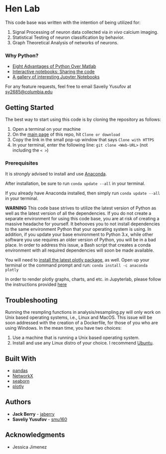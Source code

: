 # Hen Lab 

This code base was written with the intention of being utilized for:

1. Signal Processing of neuron data collected via *in vivo* calcium imaging.
2. Statistical Testing of neuron classification by behavior.
3. Graph Theoretical Analysis of networks of neurons. 

### Why Python?
- [Eight Advantages of Python Over Matlab](http://phillipmfeldman.org/Python/Advantages_of_Python_Over_Matlab.html)
- [Interactive notebooks: Sharing the code](https://www.nature.com/news/interactive-notebooks-sharing-the-code-1.16261)
- [A gallery of interesting Jupyter Notebooks](https://github.com/jupyter/jupyter/wiki/A-gallery-of-interesting-Jupyter-Notebooks)

For any feature requests, feel free to email Saveliy Yusufov at sy2685@columbia.edu

## Getting Started

The best way to start using this code is by cloning the repository as follows:

1. Open a terminal on your machine
2. On the [main page](https://github.com/jaberry/Hen_Lab) of this repo, hit `Clone or download`
3. Copy the link in the small pop-up window that says `Clone with HTTPS`
4. In your terminal, enter the following line: `git clone <Web-URL>` (not including the `< >`)

### Prerequisites

It is *strongly* advised to install and use [Anaconda](https://www.anaconda.com/download/).

After installation, be sure to run `conda update --all` in your terminal.

If you already have Anaconda installed, then simply run `conda update --all` in your terminal.

**WARNING** This code base strives to utilize the latest version of Python as 
well as the latest version of all the dependencies. If you do not create a 
separate environment for using this code base, you are at risk of creating a 
massive headache for yourself. It behooves you to not install dependencies to 
the same environment Python that your operating system is using. In addition, if
you update your base environment to Python 3.x, while other software you use 
requires an older version of Python, you will be in a bad place. In order to 
address this issue, a Bash script that creates a conda environment with all 
required dependencies will soon be made available.     

You will need to [install the latest plotly package](https://anaconda.org/anaconda/plotly), as well. Open up your terminal or the command prompt and run: `conda install -c anaconda plotly`

In order to render plotly graphs, charts, and etc. in Jupyterlab, please follow the instructions provided [here](https://github.com/jupyterlab/jupyter-renderers/tree/master/packages/plotly-extension)

## Troubleshooting

Running the resmpling functions in analysis/resampling.py will only work on 
Unix based operating systems, i.e., Linux and MacOS. This issue will be soon 
addressed with the creation of a Dockerfile, for those of you who are using 
Windows. In the mean time, you have two choices: 

1. Use a machine that is running a Unix based operating system.
2. Install and use any Linux distro of your choice. I recommend [Ubuntu](https://www.ubuntu.com/download/desktop).

## Built With

* [pandas](http://pandas.pydata.org)
* [NetworkX](https://networkx.github.io)
* [seaborn](http://seaborn.pydata.org)
* [plotly](https://plot.ly)

## Authors

* **Jack Berry** - [jaberry](https://github.com/jaberry)
* **Saveliy Yusufov** - [smu160](https://github.com/smu160)

## Acknowledgments

* Jessica Jimenez 
